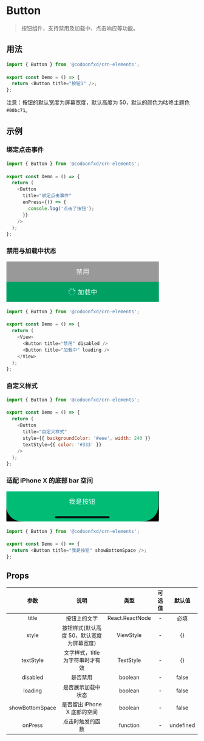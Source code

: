 # Button

> 按钮组件，支持禁用及加载中、点击响应等功能。

## 用法

```javascript
import { Button } from '@codoonfxd/crn-elements';

export const Demo = () => {
  return <Button title="按钮1" />;
};
```

注意：按钮的默认宽度为屏幕宽度，默认高度为 50，默认的颜色为咕咚主题色`#00bc71`。

## 示例

### 绑定点击事件

```javascript
import { Button } from '@codoonfxd/crn-elements';

export const Demo = () => {
  return (
    <Button
      title="绑定点击事件"
      onPress={() => {
        console.log('点击了按钮');
      }}
    />
  );
};
```

### 禁用与加载中状态

![disabled&loading](../_images/elements/button/disabled&loading.png)

```javascript
import { Button } from '@codoonfxd/crn-elements';

export const Demo = () => {
  return (
    <View>
      <Button title="禁用" disabled />
      <Button title="加载中" loading />
    </View>
  );
};
```

### 自定义样式

```javascript
import { Button } from '@codoonfxd/crn-elements';

export const Demo = () => {
  return (
    <Button
      title="自定义样式"
      style={{ backgroundColor: '#eee', width: 240 }}
      textStyle={{ color: '#333' }}
    />
  );
};
```

### 适配 iPhone X 的底部 bar 空间

![fix-iphonex](../_images/elements/button/fix-iphonex.png)

```javascript
import { Button } from '@codoonfxd/crn-elements';

export const Demo = () => {
  return <Button title="我是按钮" showBottomSpace />;
};
```

## Props

|      参数       |                   说明                    |      类型       | 可选值 |  默认值   |
| :-------------: | :---------------------------------------: | :-------------: | :----: | :-------: |
|      title      |               按钮上的文字                | React.ReactNode |   -    |   必填    |
|      style      | 按钮样式(默认高度 50，默认宽度为屏幕宽度) |    ViewStyle    |   -    |    {}     |
|    textStyle    |     文字样式，title 为字符串时才有效      |    TextStyle    |   -    |    {}     |
|    disabled     |                 是否禁用                  |     boolean     |   -    |   false   |
|     loading     |            是否展示加载中状态             |     boolean     |   -    |   false   |
| showBottomSpace |       是否留出 iPhone X 底部的空间        |     boolean     |   -    |   false   |
|     onPress     |             点击时触发的函数              |    function     |   -    | undefined |
